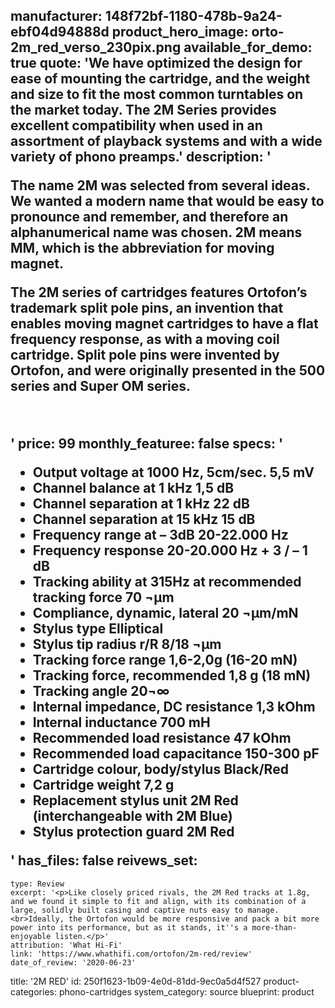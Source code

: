 manufacturer: 148f72bf-1180-478b-9a24-ebf04d94888d
product_hero_image: orto-2m_red_verso_230pix.png
available_for_demo: true
quote: 'We have optimized the design for ease of mounting the cartridge, and the weight and size to fit the most common turntables on the market today. The 2M Series provides excellent compatibility when used in an assortment of playback systems and with a wide variety of phono preamps.'
description: '<p>The name 2M was selected from several ideas. We wanted a modern name that would be easy to pronounce and remember, and therefore an alphanumerical name was chosen. 2M means MM, which is the abbreviation for moving magnet.</p><p>The 2M series of cartridges features Ortofon’s trademark split pole pins, an invention that enables moving magnet cartridges to have a flat frequency response, as with a moving coil cartridge. Split pole pins were invented by Ortofon, and were originally presented in the 500 series and Super OM series.</p><p><br></p>'
price: 99
monthly_featuree: false
specs: '<ul><li>Output voltage at 1000 Hz, 5cm/sec. 5,5 mV</li><li>Channel balance at 1 kHz 1,5 dB</li><li>Channel separation at 1 kHz 22 dB</li><li>Channel separation at 15 kHz 15 dB</li><li>Frequency range at – 3dB 20-22.000 Hz</li><li>Frequency response 20-20.000 Hz + 3 / – 1 dB</li><li>Tracking ability at 315Hz at recommended tracking force 70 ¬µm</li><li>Compliance, dynamic, lateral 20 ¬µm/mN</li><li>Stylus type Elliptical</li><li>Stylus tip radius r/R 8/18 ¬µm</li><li>Tracking force range 1,6-2,0g (16-20 mN)</li><li>Tracking force, recommended 1,8 g (18 mN)</li><li>Tracking angle 20¬∞</li><li>Internal impedance, DC resistance 1,3 kOhm</li><li>Internal inductance 700 mH</li><li>Recommended load resistance 47 kOhm</li><li>Recommended load capacitance 150-300 pF</li><li>Cartridge colour, body/stylus Black/Red</li><li>Cartridge weight 7,2 g</li><li>Replacement stylus unit 2M Red (interchangeable with 2M Blue)</li><li>Stylus protection guard 2M Red</li></ul>'
has_files: false
reivews_set:
  -
    type: Review
    excerpt: '<p>Like closely priced rivals, the 2M Red tracks at 1.8g, and we found it simple to fit and align, with its combination of a large, solidly built casing and captive nuts easy to manage.<br>Ideally, the Ortofon would be more responsive and pack a bit more power into its performance, but as it stands, it''s a more-than-enjoyable listen.</p>'
    attribution: 'What Hi-Fi'
    link: 'https://www.whathifi.com/ortofon/2m-red/review'
    date_of_review: '2020-06-23'
title: '2M RED'
id: 250f1623-1b09-4e0d-81dd-9ec0a5d4f527
product-categories: phono-cartridges
system_category: source
blueprint: product
